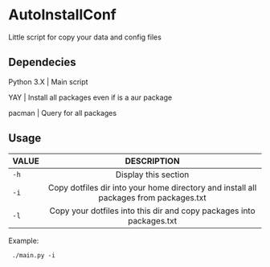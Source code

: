 # AutoInstallConf

Little script for copy your data and config files

## Dependecies

Python 3.X | Main script

YAY | Install all packages even if is a aur package

pacman | Query for all packages


## Usage

|VALUE|DESCRIPTION|
|----------|:-------------:|
|`-h`| Display this section |
|`-i`| Copy dotfiles dir into your home directory and install all packages from packages.txt |
|`-l`| Copy your dotfiles into this dir and copy packages into packages.txt |

Example:
```
 ./main.py -i 
```
